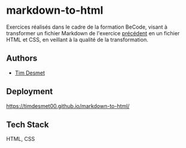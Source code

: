 # markdown-to-html

Exercices réalisés dans le cadre de la formation BeCode, visant à transformer un fichier Markdown de l'exercice [précédent](https://github.com/TimDesmet00/markdown-challenge) en un fichier HTML et CSS, en veillant à la qualité de la transformation.




## Authors

- [Tim Desmet](https://github.com/TimDesmet00)


## Deployment

https://timdesmet00.github.io/markdown-to-html/


## Tech Stack

HTML, CSS
